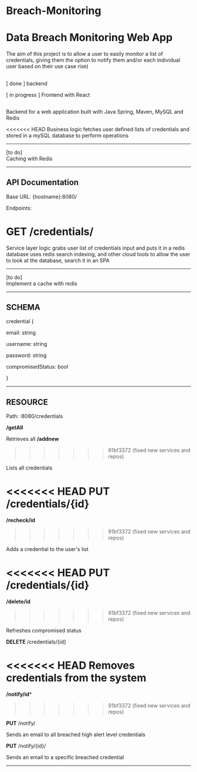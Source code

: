 # Breach-Monitoring
# Data Breach Monitoring Web App

The aim of this project is to allow a user to easily monitor a list of credentials, giving them the option to notify them and/or each individual user
based on their use case rise)

##



[ done ] backend 


[ in progress ] Frontend with React 


## 
Backend for a web application built with Java Spring, Maven, MySQL and Redis 

<<<<<<< HEAD
Business logic fetches user defined lists of credentials and stored in a mySQL database to perform operations

_________________________________________________________________________________________________________________________________________________
[to do]                     
Caching with Redis
_________________________________________________________________________________________________________________________________________________
## API Documentation
Base URL: {hostname}:8080/

Endpoints:

**GET** /credentials/ 
=======
Service layer logic grabs user list of credentials input and puts it in a redis database
uses redis search indexing, and other cloud tools to allow the user to look at the database, search it in an SPA

_________________________________________________________________________________________________________________________________________________
[to do]                     
Implement a cache with redis

_______________________________________________________________________________________________________________________________________
## **SCHEMA**
credential 
{

email: string

username: string

password: string

compromisedStatus: bool


}

_________________________________________________________________________________________________________________________________________________
##  RESOURCE 

Path:  <ip-address>:8080/credentials

**/getAll**

Retrieves all 
**/addnew**
>>>>>>> 91bf3372 (fixed new services and repos)

Lists all credentials

<<<<<<< HEAD
**PUT**  /credentials/{id} 
=======
**/recheck/id**
>>>>>>> 91bf3372 (fixed new services and repos)

Adds a credential to the user's list

<<<<<<< HEAD
**PUT**  /credentials/{id}
=======
**/delete/id**
>>>>>>> 91bf3372 (fixed new services and repos)

Refreshes compromised status

**DELETE**  /credentials/{id}

<<<<<<< HEAD
Removes credentials from the system
=======
**/notify/id***
>>>>>>> 91bf3372 (fixed new services and repos)

**PUT** /notify/

Sends an email to all breached high alert level credentials

**PUT** /notify/{id}/

Sends an email to a specific breached credential



_________________________________________________________________________________________________________________________________________________

